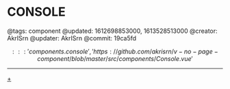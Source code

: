 # CONSOLE

@tags: component
@updated: 1612698853000, 1613528513000
@creator: AkrISrn
@updater: AkrISrn
@commit: 19ca5fd

$$::: 'components.console', 'https://github.com/akrisrn/v-no-page-component/blob/master/src/components/Console.vue' $$

---

[+](/snippets/console.md)
